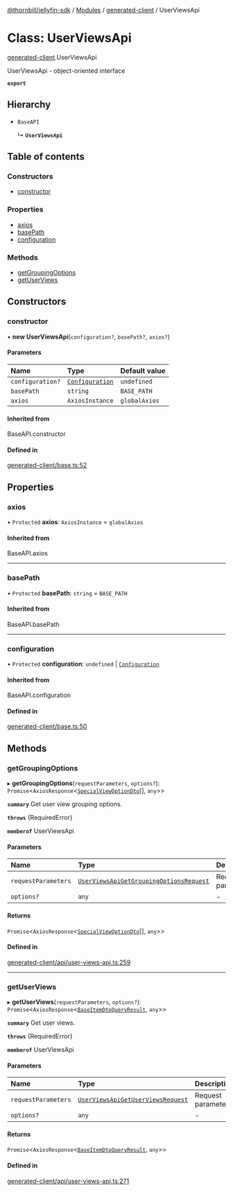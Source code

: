 [@thornbill/jellyfin-sdk](../README.md) / [Modules](../modules.md) / [generated-client](../modules/generated_client.md) / UserViewsApi

# Class: UserViewsApi

[generated-client](../modules/generated_client.md).UserViewsApi

UserViewsApi - object-oriented interface

**`export`**

## Hierarchy

- `BaseAPI`

  ↳ **`UserViewsApi`**

## Table of contents

### Constructors

- [constructor](generated_client.UserViewsApi.md#constructor)

### Properties

- [axios](generated_client.UserViewsApi.md#axios)
- [basePath](generated_client.UserViewsApi.md#basepath)
- [configuration](generated_client.UserViewsApi.md#configuration)

### Methods

- [getGroupingOptions](generated_client.UserViewsApi.md#getgroupingoptions)
- [getUserViews](generated_client.UserViewsApi.md#getuserviews)

## Constructors

### constructor

• **new UserViewsApi**(`configuration?`, `basePath?`, `axios?`)

#### Parameters

| Name | Type | Default value |
| :------ | :------ | :------ |
| `configuration?` | [`Configuration`](generated_client.Configuration.md) | `undefined` |
| `basePath` | `string` | `BASE_PATH` |
| `axios` | `AxiosInstance` | `globalAxios` |

#### Inherited from

BaseAPI.constructor

#### Defined in

[generated-client/base.ts:52](https://github.com/jellyfin/jellyfin-sdk-typescript/blob/7402732/src/generated-client/base.ts#L52)

## Properties

### axios

• `Protected` **axios**: `AxiosInstance` = `globalAxios`

#### Inherited from

BaseAPI.axios

___

### basePath

• `Protected` **basePath**: `string` = `BASE_PATH`

#### Inherited from

BaseAPI.basePath

___

### configuration

• `Protected` **configuration**: `undefined` \| [`Configuration`](generated_client.Configuration.md)

#### Inherited from

BaseAPI.configuration

#### Defined in

[generated-client/base.ts:50](https://github.com/jellyfin/jellyfin-sdk-typescript/blob/7402732/src/generated-client/base.ts#L50)

## Methods

### getGroupingOptions

▸ **getGroupingOptions**(`requestParameters`, `options?`): `Promise`<`AxiosResponse`<[`SpecialViewOptionDto`](../interfaces/generated_client.SpecialViewOptionDto.md)[], `any`\>\>

**`summary`** Get user view grouping options.

**`throws`** {RequiredError}

**`memberof`** UserViewsApi

#### Parameters

| Name | Type | Description |
| :------ | :------ | :------ |
| `requestParameters` | [`UserViewsApiGetGroupingOptionsRequest`](../interfaces/generated_client.UserViewsApiGetGroupingOptionsRequest.md) | Request parameters. |
| `options?` | `any` | - |

#### Returns

`Promise`<`AxiosResponse`<[`SpecialViewOptionDto`](../interfaces/generated_client.SpecialViewOptionDto.md)[], `any`\>\>

#### Defined in

[generated-client/api/user-views-api.ts:259](https://github.com/jellyfin/jellyfin-sdk-typescript/blob/7402732/src/generated-client/api/user-views-api.ts#L259)

___

### getUserViews

▸ **getUserViews**(`requestParameters`, `options?`): `Promise`<`AxiosResponse`<[`BaseItemDtoQueryResult`](../interfaces/generated_client.BaseItemDtoQueryResult.md), `any`\>\>

**`summary`** Get user views.

**`throws`** {RequiredError}

**`memberof`** UserViewsApi

#### Parameters

| Name | Type | Description |
| :------ | :------ | :------ |
| `requestParameters` | [`UserViewsApiGetUserViewsRequest`](../interfaces/generated_client.UserViewsApiGetUserViewsRequest.md) | Request parameters. |
| `options?` | `any` | - |

#### Returns

`Promise`<`AxiosResponse`<[`BaseItemDtoQueryResult`](../interfaces/generated_client.BaseItemDtoQueryResult.md), `any`\>\>

#### Defined in

[generated-client/api/user-views-api.ts:271](https://github.com/jellyfin/jellyfin-sdk-typescript/blob/7402732/src/generated-client/api/user-views-api.ts#L271)
